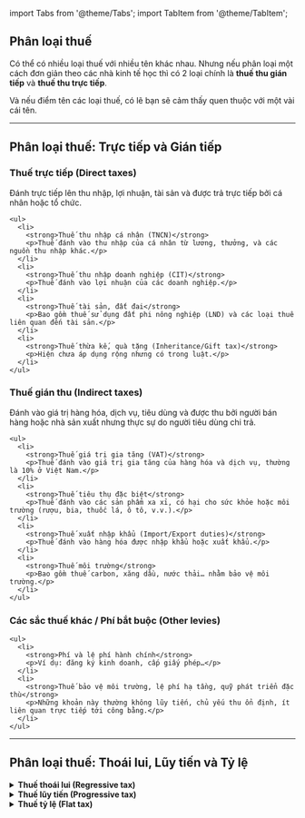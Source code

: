 import Tabs from '@theme/Tabs';
import TabItem from '@theme/TabItem';

## Phân loại thuế

<p>
  Có thể có nhiều loại thuế với nhiều tên khác nhau. Nhưng nếu phân loại một cách đơn giản theo các nhà kinh tế học thì có 2 loại chính là <strong>thuế thu gián tiếp</strong> và <strong>thuế thu trực tiếp</strong>.
</p>

<p>
  Và nếu điểm tên các loại thuế, có lẽ bạn sẽ cảm thấy quen thuộc với một vài cái tên.
</p>

---

## Phân loại thuế: Trực tiếp và Gián tiếp

<Tabs>
  <TabItem value="direct" label="Thuế trực tiếp">
    <h3>Thuế trực tiếp (Direct taxes)</h3>
    <p>
      Đánh trực tiếp lên thu nhập, lợi nhuận, tài sản và được trả trực tiếp bởi cá nhân hoặc tổ chức.
    </p>

    <ul>
      <li>
        <strong>Thuế thu nhập cá nhân (TNCN)</strong>
        <p>Thuế đánh vào thu nhập của cá nhân từ lương, thưởng, và các nguồn thu nhập khác.</p>
      </li>
      <li>
        <strong>Thuế thu nhập doanh nghiệp (CIT)</strong>
        <p>Thuế đánh vào lợi nhuận của các doanh nghiệp.</p>
      </li>
      <li>
        <strong>Thuế tài sản, đất đai</strong>
        <p>Bao gồm thuế sử dụng đất phi nông nghiệp (LND) và các loại thuế liên quan đến tài sản.</p>
      </li>
      <li>
        <strong>Thuế thừa kế, quà tặng (Inheritance/Gift tax)</strong>
        <p>Hiện chưa áp dụng rộng nhưng có trong luật.</p>
      </li>
    </ul>
  </TabItem>

  <TabItem value="indirect" label="Thuế gián thu">
    <h3>Thuế gián thu (Indirect taxes)</h3>
    <p>
      Đánh vào giá trị hàng hóa, dịch vụ, tiêu dùng và được thu bởi người bán hàng hoặc nhà sản xuất nhưng thực sự do người tiêu dùng chi trả.
    </p>

    <ul>
      <li>
        <strong>Thuế giá trị gia tăng (VAT)</strong>
        <p>Thuế đánh vào giá trị gia tăng của hàng hóa và dịch vụ, thường là 10% ở Việt Nam.</p>
      </li>
      <li>
        <strong>Thuế tiêu thụ đặc biệt</strong>
        <p>Thuế đánh vào các sản phẩm xa xỉ, có hại cho sức khỏe hoặc môi trường (rượu, bia, thuốc lá, ô tô, v.v.).</p>
      </li>
      <li>
        <strong>Thuế xuất nhập khẩu (Import/Export duties)</strong>
        <p>Thuế đánh vào hàng hóa được nhập khẩu hoặc xuất khẩu.</p>
      </li>
      <li>
        <strong>Thuế môi trường</strong>
        <p>Bao gồm thuế carbon, xăng dầu, nước thải… nhằm bảo vệ môi trường.</p>
      </li>
    </ul>
  </TabItem>

  <TabItem value="other" label="Các sắc thuế khác">
    <h3>Các sắc thuế khác / Phí bắt buộc (Other levies)</h3>

    <ul>
      <li>
        <strong>Phí và lệ phí hành chính</strong>
        <p>Ví dụ: đăng ký kinh doanh, cấp giấy phép…</p>
      </li>
      <li>
        <strong>Thuế bảo vệ môi trường, lệ phí hạ tầng, quỹ phát triển đặc thù</strong>
        <p>Những khoản này thường không lũy tiến, chủ yếu thu ổn định, ít liên quan trực tiếp tới công bằng.</p>
      </li>
    </ul>
  </TabItem>
</Tabs>

---

## Phân loại thuế: Thoái lui, Lũy tiến và Tỷ lệ

<details>
  <summary><strong>Thuế thoái lui (Regressive tax)</strong></summary>
  <div>
    <p>
      Đánh cùng một mức cho tất cả mọi người nhưng ảnh hưởng nặng nề hơn đến người có thu nhập thấp.
    </p>
    <p>
      <strong>Ví dụ:</strong> Thuế bán hàng trên các mặt hàng thiết yếu, phí giấy phép lái xe.
    </p>
    <p>
      Khi người nghèo và người giàu đều phải trả cùng một khoản phí 500.000 đồng cho giấy phép lái xe, khoản tiền này chiếm tỷ lệ lớn hơn nhiều trong thu nhập của người nghèo so với người giàu. Do đó, gánh nặng thực sự nặng hơn đối với người có thu nhập thấp.
    </p>
  </div>
</details>

<details>
  <summary><strong>Thuế lũy tiến (Progressive tax)</strong></summary>
  <div>
    <p>
      Đánh thuế người có thu nhập cao hơn ở mức cao hơn.
    </p>
    <p>
      Lúc này các khoản thu nhập được chia thành các bậc thuế khác nhau, và chỉ phần thu nhập trong bậc đó mới bị đánh thuế ở mức cao hơn.
    </p>
    <p>
      <strong>Ví dụ:</strong> Thuế thu nhập cá nhân ở Việt Nam có các bậc thuế từ 5% đến 35%. Nếu bạn kiếm được 100 triệu đồng/năm, bạn không phải trả 35% cho toàn bộ số tiền đó. Thay vào đó, phần thu nhập đầu tiên sẽ chịu thuế 5%, phần tiếp theo chịu thuế 10%, và cứ thế cho đến khi đến bậc cao nhất.
    </p>
    <p>
      Điều này làm giảm nỗi sợ hãi về việc bị "đẩy vào bậc thuế cao hơn" khi tăng thu nhập.
    </p>
  </div>
</details>

<details>
  <summary><strong>Thuế tỷ lệ (Flat tax)</strong></summary>
  <div>
    <p>
      Yêu cầu cùng một tỷ lệ phần trăm thu nhập cho tất cả người nộp thuế, bất kể họ kiếm được bao nhiêu.
    </p>
    <p>
      <strong>Ví dụ:</strong> Một số quốc gia áp dụng thuế thu nhập cá nhân cố định 15% cho tất cả mọi người, bất kể thu nhập của họ là 10 triệu hay 100 triệu đồng/tháng.
    </p>
    <p>
      Hệ thống này đơn giản và dễ quản lý, nhưng có thể không công bằng vì nó không phân biệt khả năng chi trả của người nghèo và người giàu.
    </p>
  </div>
</details>
